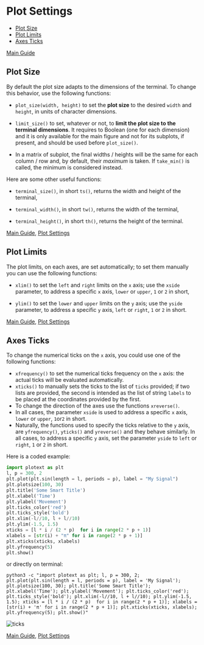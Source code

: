 # Plot Settings

- [Plot Size](https://github.com/piccolomo/plotext/blob/master/readme/settings.md#plot-size)
- [Plot Limits](https://github.com/piccolomo/plotext/blob/master/readme/settings.md#plot-limits)
- [Axes Ticks](https://github.com/piccolomo/plotext/blob/master/readme/settings.md#axes-ticks)

[Main Guide](https://github.com/piccolomo/plotext#guide)

## Plot Size

By default the plot size adapts to the dimensions of the terminal. To change this behavior, use the following functions:

- `plot_size(width, height)` to set the **plot size** to the desired `width` and `height`, in units of character dimensions.

- `limit_size()` to set, whatever or not, to **limit the plot size to the terminal dimensions**. It requires to Boolean (one for each dimension) and it is only available for the main figure and not for its subplots, if present, and should be used before `plot_size()`.

- In a matrix of subplot, the final widths / heights will be the same for each column / row and, by default, their *maximum* is taken. If `take_min()` is called, the minimum is considered instead.

Here are some other useful functions:

- `terminal_size()`, in short `ts()`, returns the width and height of the terminal,

- `terminal_width()`, in short `tw()`, returns the width of the terminal,

- `terminal_height()`, in short `th()`, returns the height of the terminal.

[Main Guide](https://github.com/piccolomo/plotext#guide), [Plot Settings](https://github.com/piccolomo/plotext/blob/master/readme/settings.md#plot-aspect)

## Plot Limits

The plot limits, on each axes, are set automatically; to set them manually you can use the following functions:

- `xlim()` to set the `left` and `right` limits on the `x` axis; use the `xside` parameter, to address a specific `x` axis, `lower` or `upper`, `1` or `2` in short,

- `ylim()` to set the `lower` and `upper` limits on the `y` axis; use the `yside` parameter, to address a specific `y` axis, `left` or `right`, `1` or `2` in short.

[Main Guide](https://github.com/piccolomo/plotext#guide), [Plot Settings](https://github.com/piccolomo/plotext/blob/master/readme/settings.md)

## Axes Ticks

To change the numerical ticks on the `x` axis, you could use one of the following functions:

- `xfrequency()` to set the numerical ticks frequency on the `x` axis: the actual ticks will be evaluated automatically.
- `xticks()` to manually sets the ticks to the list of `ticks` provided; if two lists are provided, the second is intended as the list of string `labels` to be placed at the coordinates provided by the first.
- To change the direction of the axes use the functions `xreverse()`. 
- In all cases, the parameter `xside` is used to address a specific `x` axis, `lower` or `upper`, `1`or`2` in short.
- Naturally, the functions used to specify the ticks relative to the `y` axis, are `yfrequency()`, `yticks()` and `yreverse()` and they behave similarly. In all cases, to address a specific `y` axis, set the parameter `yside` to `left` or `right`, `1` or `2` in short.

Here is a coded example:

```python
import plotext as plt
l, p = 300, 2
plt.plot(plt.sin(length = l, periods = p), label = "My Signal")
plt.plotsize(100, 30)
plt.title('Some Smart Title')
plt.xlabel('Time')
plt.ylabel('Movement')
plt.ticks_color('red')
plt.ticks_style('bold')
plt.xlim(-l//10, l + l//10)
plt.ylim(-1.5, 1.5)
xticks = [l * i / (2 * p)  for i in range(2 * p + 1)]
xlabels = [str(i) + "π" for i in range(2 * p + 1)]
plt.xticks(xticks, xlabels)
plt.yfrequency(5)
plt.show()
```

or directly on terminal:

```console
python3 -c "import plotext as plt; l, p = 300, 2; plt.plot(plt.sin(length = l, periods = p), label = 'My Signal'); plt.plotsize(100, 30); plt.title('Some Smart Title'); plt.xlabel('Time'); plt.ylabel('Movement'); plt.ticks_color('red'); plt.ticks_style('bold'); plt.xlim(-l//10, l + l//10); plt.ylim(-1.5, 1.5); xticks = [l * i / (2 * p)  for i in range(2 * p + 1)]; xlabels = [str(i) + 'π' for i in range(2 * p + 1)]; plt.xticks(xticks, xlabels); plt.yfrequency(5); plt.show()"
```

![ticks](https://raw.githubusercontent.com/piccolomo/plotext/master/data/ticks.png)

[Main Guide](https://github.com/piccolomo/plotext#guide), [Plot Settings](https://github.com/piccolomo/plotext/blob/master/readme/settings.md)